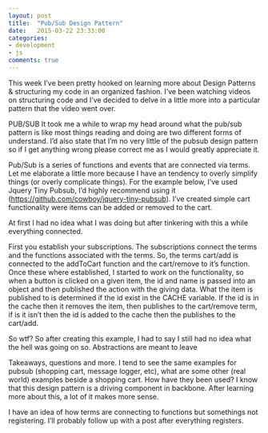 ```yaml
---
layout: post
title:  "Pub/Sub Design Pattern"
date:   2015-03-22 23:33:00
categories:
- development
- js
comments: true
---
```


This week I’ve been pretty hooked on learning more about Design Patterns & structuring my code in an organized fashion. I’ve been watching videos on structuring code and I’ve decided to delve in a little more into a particular pattern that the video went over.

PUB/SUB
It took me a while to wrap my head around what the pub/sub pattern is like most things reading and doing are two different forms of understand. I’d also state that I’m no very little of the pubsub design pattern so if I get anything wrong please correct me as I would greatly appreciate it.

Pub/Sub is a series of functions and events that are connected via terms. Let me elaborate a little more because I have an tendency to overly simplify things (or overly complicate things).  For the example below, I’ve used Jquery Tiny Pubsub, I’d highly recommend using it (https://github.com/cowboy/jquery-tiny-pubsub).  I’ve created simple cart functionality were items can be added or removed to the cart.

At first I had no idea what I was doing but after tinkering with this a while everything connected.
<script src="https://gist.github.com/Steveiscreative/2bad4ae52850d3ec284d.js"></script>

First you establish your subscriptions. The subscriptions connect the terms and the functions associated with the terms.
So, the terms cart/add is connected to the addToCart function and the cart/remove to it’s function. Once these where established, I started to work on the functionality, so when a button is clicked on a given item, the id and name is passed into an object and then published the action with the giving data. What the item is published to is determined if the id exist in the CACHE variable. If the id is in the cache then it removes the item, then publishes to the cart/remove term, if is it isn’t then the id is added to the cache then the publishes to the cart/add.

So wtf?
So after creating this example, I had to say I still had no idea what the hell was going on so. Abstractions are meant to leave

Takeaways, questions and more.
I tend to see the same examples for pubsub (shopping cart, message logger, etc), what are some other (real world) examples beside a shopping cart. How have they been used? I know that this design pattern is a driving component in backbone. After learning more about this, a lot of it makes more sense.

I have an idea of how terms are connecting to functions but somethings not registering. I’ll probably follow up with a post after everything registers.
